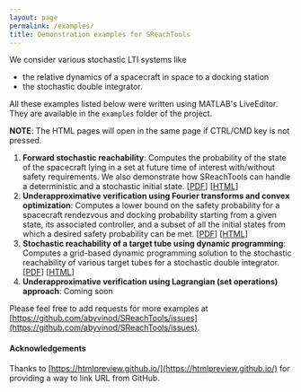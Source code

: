 ```yaml
---
layout: page
permalink: /examples/
title: Demonstration examples for SReachTools
---
```


We consider various stochastic LTI systems like

* the relative dynamics of a spacecraft in space to a docking station
* the stochastic double integrator.

All these examples listed below were written using MATLAB's LiveEditor.
They are available in the `examples` folder of the project. 

**NOTE**: The HTML pages will open in the same page if CTRL/CMD key is not pressed.

1. **Forward stochastic reachability**: Computes the probability of the state of the spacecraft lying in a set at future time of interest with/without safety requirements. We also demonstrate how SReachTools can handle a deterministic and a stochastic initial state. [[PDF](https://github.com/abyvinod/SReachTools/raw/master/examples/forwardStochasticReachCWH.pdf)] [[HTML](https://htmlpreview.github.io/?https://github.com/abyvinod/SReachTools/blob/master/examples/forwardStochasticReachCWH.html)]
1. **Underapproximative verification using Fourier transforms and convex optimization**: Computes a lower bound on the safety probability for a spacecraft rendezvous and docking probability starting from a given state, its associated controller, and a subset of all the initial states from which a desired safety probability can be met. 
[[PDF](https://github.com/abyvinod/SReachTools/raw/master/examples/FtCVXUnderapproxVerifyCWH.pdf)] [[HTML](https://htmlpreview.github.io/?https://github.com/abyvinod/SReachTools/blob/master/examples/FtCVXUnderapproxVerifyCWH.html)]
1. **Stochastic reachability of a target tube using dynamic programming**: Computes a grid-based dynamic programming solution to the stochastic reachability of various target tubes for a stochastic double integrator. [[PDF](https://github.com/abyvinod/SReachTools/raw/master/examples/doubleIntegratorDynamicProgramming.pdf)] [[HTML](https://htmlpreview.github.io/?https://github.com/abyvinod/SReachTools/blob/master/examples/doubleIntegratorDynamicProgramming.html)]
1. **Underapproximative verification using Lagrangian (set operations) approach**: Coming soon

Please feel free to add requests for more examples at [https://github.com/abyvinod/SReachTools/issues](https://github.com/abyvinod/SReachTools/issues).

#### Acknowledgements

Thanks to [https://htmlpreview.github.io/](https://htmlpreview.github.io/) for providing a way to link URL from GitHub.

